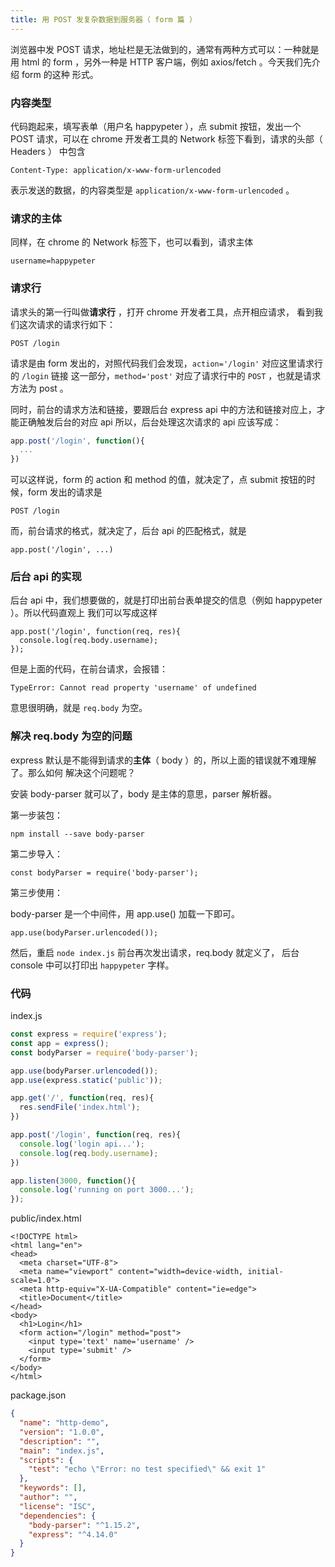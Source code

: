 ```yaml
---
title: 用 POST 发复杂数据到服务器（ form 篇 ）
---
```


浏览器中发 POST 请求，地址栏是无法做到的，通常有两种方式可以：一种就是用 html 的
form ，另外一种是 HTTP 客户端，例如 axios/fetch 。今天我们先介绍 form 的这种
形式。



### 内容类型

代码跑起来，填写表单（用户名 happypeter ），点 submit 按钮，发出一个 POST 请求，可以在 chrome 开发者工具的 Network
标签下看到，请求的头部（ Headers ） 中包含

```
Content-Type: application/x-www-form-urlencoded
```

表示发送的数据，的内容类型是 `application/x-www-form-urlencoded` 。

### 请求的主体

同样，在 chrome 的 Network 标签下，也可以看到，请求主体

```
username=happypeter
```

### 请求行

请求头的第一行叫做**请求行** ，打开 chrome 开发者工具，点开相应请求，
看到我们这次请求的请求行如下：

```
POST /login
```

请求是由 form 发出的，对照代码我们会发现，`action='/login'` 对应这里请求行的 `/login` 链接
这一部分，`method='post'` 对应了请求行中的 `POST` ，也就是请求方法为 post 。

同时，前台的请求方法和链接，要跟后台 express api 中的方法和链接对应上，才能正确触发后台的对应 api
所以，后台处理这次请求的 api 应该写成：

```js
app.post('/login', function(){
  ...
})
```

可以这样说，form 的 action 和 method 的值，就决定了，点 submit 按钮的时候，form 发出的请求是

```
POST /login
```

而，前台请求的格式，就决定了，后台 api 的匹配格式，就是

```
app.post('/login', ...)
```



### 后台 api 的实现

后台 api 中，我们想要做的，就是打印出前台表单提交的信息（例如 happypeter ）。所以代码直观上
我们可以写成这样

```
app.post('/login', function(req, res){
  console.log(req.body.username);
});
```

但是上面的代码，在前台请求，会报错：

```
TypeError: Cannot read property 'username' of undefined
```

意思很明确，就是 `req.body` 为空。

### 解决 req.body 为空的问题

express 默认是不能得到请求的**主体**（ body ）的，所以上面的错误就不难理解了。那么如何
解决这个问题呢？

安装 body-parser 就可以了，body 是主体的意思，parser 解析器。

第一步装包：

```
npm install --save body-parser
```

第二步导入：

```
const bodyParser = require('body-parser');
```

第三步使用：

body-parser 是一个中间件，用 app.use() 加载一下即可。

```
app.use(bodyParser.urlencoded());
```

然后，重启 `node index.js` 前台再次发出请求，req.body 就定义了，
后台 console 中可以打印出 `happypeter` 字样。


### 代码

index.js

```js
const express = require('express');
const app = express();
const bodyParser = require('body-parser');

app.use(bodyParser.urlencoded());
app.use(express.static('public'));

app.get('/', function(req, res){
  res.sendFile('index.html');
})

app.post('/login', function(req, res){
  console.log('login api...');
  console.log(req.body.username);
})

app.listen(3000, function(){
  console.log('running on port 3000...');
});
```

public/index.html

```
<!DOCTYPE html>
<html lang="en">
<head>
  <meta charset="UTF-8">
  <meta name="viewport" content="width=device-width, initial-scale=1.0">
  <meta http-equiv="X-UA-Compatible" content="ie=edge">
  <title>Document</title>
</head>
<body>
  <h1>Login</h1>
  <form action="/login" method="post">
    <input type='text' name='username' />
    <input type='submit' />
  </form>
</body>
</html>
```

package.json

```json
{
  "name": "http-demo",
  "version": "1.0.0",
  "description": "",
  "main": "index.js",
  "scripts": {
    "test": "echo \"Error: no test specified\" && exit 1"
  },
  "keywords": [],
  "author": "",
  "license": "ISC",
  "dependencies": {
    "body-parser": "^1.15.2",
    "express": "^4.14.0"
  }
}
```

